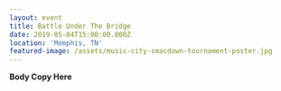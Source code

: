 ```yaml
---
layout: event
title: Battle Under The Bridge
date: 2019-05-04T15:00:00.000Z
location: 'Memphis, TN'
featured-image: /assets/music-city-smacdown-tournament-poster.jpg
---
```

**Body Copy Here**
